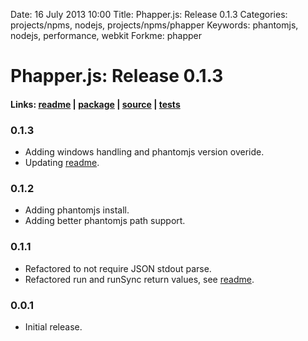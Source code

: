 Date: 16 July 2013 10:00
Title: Phapper.js: Release 0.1.3
Categories: projects/npms, nodejs, projects/npms/phapper
Keywords: phantomjs, nodejs, performance, webkit
Forkme: phapper

# Phapper.js: Release 0.1.3

#### Links: [readme](http://mervine.net/projects/npms/phapper) | [package](https://npmjs.org/package/phapper) | [source](https://github.com/jmervine/phapper) | [tests](https://travis-ci.org/jmervine/phapper)

### 0.1.3

* Adding windows handling and phantomjs version overide.
* Updating [readme](/projects/npms/phapper).

### 0.1.2

* Adding phantomjs install.
* Adding better phantomjs path support.

### 0.1.1

* Refactored to not require JSON stdout parse.
* Refactored run and runSync return values, see [readme](/projects/npms/phapper).

### 0.0.1

* Initial release.


